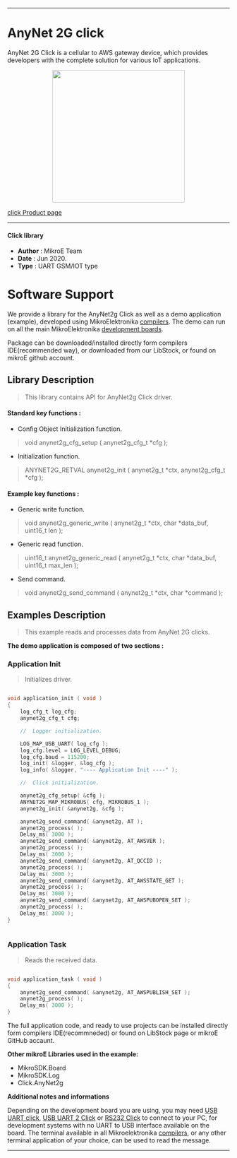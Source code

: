 
---
# AnyNet 2G click

AnyNet 2G Click is a cellular to AWS gateway device, which provides developers with the complete solution for various IoT applications.

<p align="center">
  <img src="http://download.mikroe.com/images/click_for_ide/anynet2g_click.png" height=300px>
</p>

[click Product page](<https://www.mikroe.com/anynet-2g-click>)

---


#### Click library 

- **Author**        : MikroE Team
- **Date**          : Jun 2020.
- **Type**          : UART GSM/IOT type


# Software Support

We provide a library for the AnyNet2g Click 
as well as a demo application (example), developed using MikroElektronika 
[compilers](http://shop.mikroe.com/compilers). 
The demo can run on all the main MikroElektronika [development boards](http://shop.mikroe.com/development-boards).

Package can be downloaded/installed directly form compilers IDE(recommended way), or downloaded from our LibStock, or found on mikroE github account. 

## Library Description

> This library contains API for AnyNet2g Click driver.

#### Standard key functions :

- Config Object Initialization function.
> void anynet2g_cfg_setup ( anynet2g_cfg_t *cfg ); 
 
- Initialization function.
> ANYNET2G_RETVAL anynet2g_init ( anynet2g_t *ctx, anynet2g_cfg_t *cfg );

#### Example key functions :

- Generic write function.
> void anynet2g_generic_write ( anynet2g_t *ctx, char *data_buf, uint16_t len );
 
- Generic read function.
> uint16_t anynet2g_generic_read ( anynet2g_t *ctx, char *data_buf, uint16_t max_len );

- Send command.
> void anynet2g_send_command ( anynet2g_t *ctx, char *command );

## Examples Description

> This example reads and processes data from AnyNet 2G clicks.

**The demo application is composed of two sections :**

### Application Init 

> Initializes driver.

```c

void application_init ( void )
{
    log_cfg_t log_cfg;
    anynet2g_cfg_t cfg;

    //  Logger initialization.

    LOG_MAP_USB_UART( log_cfg );
    log_cfg.level = LOG_LEVEL_DEBUG;
    log_cfg.baud = 115200;
    log_init( &logger, &log_cfg );
    log_info( &logger, "---- Application Init ----" );

    //  Click initialization.

    anynet2g_cfg_setup( &cfg );
    ANYNET2G_MAP_MIKROBUS( cfg, MIKROBUS_1 );
    anynet2g_init( &anynet2g, &cfg );

    anynet2g_send_command( &anynet2g, AT );
    anynet2g_process( );
    Delay_ms( 3000 );
    anynet2g_send_command( &anynet2g, AT_AWSVER );
    anynet2g_process( );
    Delay_ms( 3000 );
    anynet2g_send_command( &anynet2g, AT_QCCID );
    anynet2g_process( );
    Delay_ms( 3000 );
    anynet2g_send_command( &anynet2g, AT_AWSSTATE_GET );  
    anynet2g_process( );                     
    Delay_ms( 3000 );
    anynet2g_send_command( &anynet2g, AT_AWSPUBOPEN_SET );
    anynet2g_process( );
    Delay_ms( 3000 );
}
  
```

### Application Task

> Reads the received data.

```c

void application_task ( void )
{
    anynet2g_send_command( &anynet2g, AT_AWSPUBLISH_SET );
    anynet2g_process( );
    Delay_ms( 3000 );
}

```

The full application code, and ready to use projects can be  installed directly form compilers IDE(recommneded) or found on LibStock page or mikroE GitHub accaunt.

**Other mikroE Libraries used in the example:** 

- MikroSDK.Board
- MikroSDK.Log
- Click.AnyNet2g

**Additional notes and informations**

Depending on the development board you are using, you may need 
[USB UART click](http://shop.mikroe.com/usb-uart-click), 
[USB UART 2 Click](http://shop.mikroe.com/usb-uart-2-click) or 
[RS232 Click](http://shop.mikroe.com/rs232-click) to connect to your PC, for 
development systems with no UART to USB interface available on the board. The 
terminal available in all Mikroelektronika 
[compilers](http://shop.mikroe.com/compilers), or any other terminal application 
of your choice, can be used to read the message.



---
